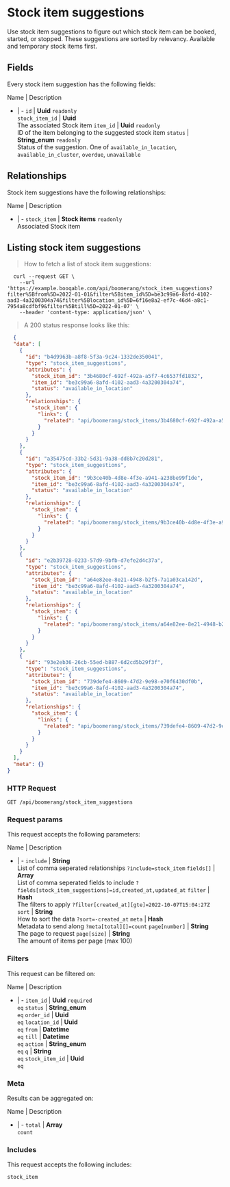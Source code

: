 # Stock item suggestions

Use stock item suggestions to figure out which stock item can be booked, started, or stopped. These suggestions are sorted by relevancy. Available and temporary stock items first.

## Fields
Every stock item suggestion has the following fields:

Name | Description
- | -
`id` | **Uuid** `readonly`<br>
`stock_item_id` | **Uuid** <br>The associated Stock item
`item_id` | **Uuid** `readonly`<br>ID of the item belonging to the suggested stock item
`status` | **String_enum** `readonly`<br>Status of the suggestion. One of `available_in_location`, `available_in_cluster`, `overdue`, `unavailable`


## Relationships
Stock item suggestions have the following relationships:

Name | Description
- | -
`stock_item` | **Stock items** `readonly`<br>Associated Stock item


## Listing stock item suggestions



> How to fetch a list of stock item suggestions:

```shell
  curl --request GET \
    --url 'https://example.booqable.com/api/boomerang/stock_item_suggestions?filter%5Bfrom%5D=2022-01-01&filter%5Bitem_id%5D=be3c99a6-8afd-4102-aad3-4a3200304a74&filter%5Blocation_id%5D=6f16e8a2-ef7c-46d4-a8c1-7954a8cdfbf9&filter%5Btill%5D=2022-01-07' \
    --header 'content-type: application/json' \
```

> A 200 status response looks like this:

```json
  {
  "data": [
    {
      "id": "b4d9963b-a8f8-5f3a-9c24-1332de350041",
      "type": "stock_item_suggestions",
      "attributes": {
        "stock_item_id": "3b4680cf-692f-492a-a5f7-4c6537fd1832",
        "item_id": "be3c99a6-8afd-4102-aad3-4a3200304a74",
        "status": "available_in_location"
      },
      "relationships": {
        "stock_item": {
          "links": {
            "related": "api/boomerang/stock_items/3b4680cf-692f-492a-a5f7-4c6537fd1832"
          }
        }
      }
    },
    {
      "id": "a35475cd-33b2-5d31-9a38-dd8b7c20d281",
      "type": "stock_item_suggestions",
      "attributes": {
        "stock_item_id": "9b3ce40b-4d8e-4f3e-a941-a238be99f1de",
        "item_id": "be3c99a6-8afd-4102-aad3-4a3200304a74",
        "status": "available_in_location"
      },
      "relationships": {
        "stock_item": {
          "links": {
            "related": "api/boomerang/stock_items/9b3ce40b-4d8e-4f3e-a941-a238be99f1de"
          }
        }
      }
    },
    {
      "id": "e2b39728-0233-57d9-9bfb-d7efe2d4c37a",
      "type": "stock_item_suggestions",
      "attributes": {
        "stock_item_id": "a64e82ee-8e21-4948-b2f5-7a1a03ca142d",
        "item_id": "be3c99a6-8afd-4102-aad3-4a3200304a74",
        "status": "available_in_location"
      },
      "relationships": {
        "stock_item": {
          "links": {
            "related": "api/boomerang/stock_items/a64e82ee-8e21-4948-b2f5-7a1a03ca142d"
          }
        }
      }
    },
    {
      "id": "93e2eb36-26cb-55ed-b887-6d2cd5b29f3f",
      "type": "stock_item_suggestions",
      "attributes": {
        "stock_item_id": "739defe4-8609-47d2-9e98-e70f6430df0b",
        "item_id": "be3c99a6-8afd-4102-aad3-4a3200304a74",
        "status": "available_in_location"
      },
      "relationships": {
        "stock_item": {
          "links": {
            "related": "api/boomerang/stock_items/739defe4-8609-47d2-9e98-e70f6430df0b"
          }
        }
      }
    }
  ],
  "meta": {}
}
```

### HTTP Request

`GET /api/boomerang/stock_item_suggestions`

### Request params

This request accepts the following parameters:

Name | Description
- | -
`include` | **String** <br>List of comma seperated relationships `?include=stock_item`
`fields[]` | **Array** <br>List of comma seperated fields to include `?fields[stock_item_suggestions]=id,created_at,updated_at`
`filter` | **Hash** <br>The filters to apply `?filter[created_at][gte]=2022-10-07T15:04:27Z`
`sort` | **String** <br>How to sort the data `?sort=-created_at`
`meta` | **Hash** <br>Metadata to send along `?meta[total][]=count`
`page[number]` | **String** <br>The page to request
`page[size]` | **String** <br>The amount of items per page (max 100)


### Filters

This request can be filtered on:

Name | Description
- | -
`item_id` | **Uuid** `required`<br>`eq`
`status` | **String_enum** <br>`eq`
`order_id` | **Uuid** <br>`eq`
`location_id` | **Uuid** <br>`eq`
`from` | **Datetime** <br>`eq`
`till` | **Datetime** <br>`eq`
`action` | **String_enum** <br>`eq`
`q` | **String** <br>`eq`
`stock_item_id` | **Uuid** <br>`eq`


### Meta

Results can be aggregated on:

Name | Description
- | -
`total` | **Array** <br>`count`


### Includes

This request accepts the following includes:

`stock_item`





